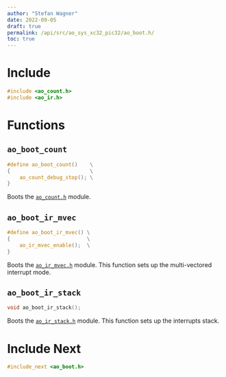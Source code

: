 ```yaml
---
author: "Stefan Wagner"
date: 2022-09-05
draft: true
permalink: /api/src/ao_sys_xc32_pic32/ao_boot.h/
toc: true
---
```


# Include

```c
#include <ao_count.h>
#include <ao_ir.h>
```

# Functions

## `ao_boot_count`

```c
#define ao_boot_count()    \
{                          \
    ao_count_debug_stop(); \
}
```

Boots the [`ao_count.h`](ao_count.h.md) module.

## `ao_boot_ir_mvec`

```c
#define ao_boot_ir_mvec() \
{                         \
    ao_ir_mvec_enable();  \
}
```

Boots the [`ao_ir_mvec.h`](ao_ir_mvec.h.md) module. This function sets up the multi-vectored interrupt mode.

## `ao_boot_ir_stack`

```c
void ao_boot_ir_stack();
```

Boots the [`ao_ir_stack.h`](ao_ir_stack.h.md) module. This function sets up the interrupts stack.

# Include Next

```c
#include_next <ao_boot.h>
```
